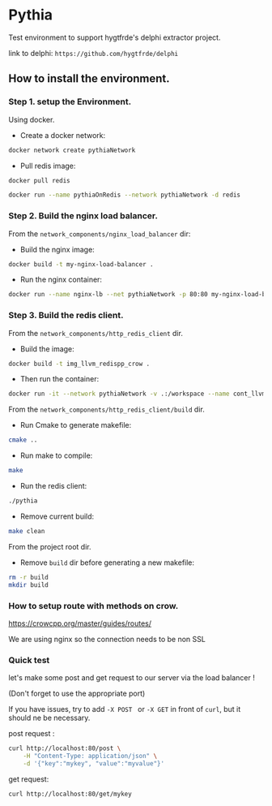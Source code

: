 # Pythia
Test environment to support hygtfrde's delphi extractor project.

link to delphi: ``https://github.com/hygtfrde/delphi``


## How to install the environment.

### Step 1. setup the Environment.
Using docker.

- Create a docker network:
```bash
docker network create pythiaNetwork
```

- Pull redis image: 
```bash
docker pull redis
```

```bash
docker run --name pythiaOnRedis --network pythiaNetwork -d redis
```

### Step 2. Build the nginx load balancer.

From the ``network_components/nginx_load_balancer`` dir:

- Build the nginx image:
```bash
docker build -t my-nginx-load-balancer .
```

- Run the nginx container:
```bash
docker run --name nginx-lb --net pythiaNetwork -p 80:80 my-nginx-load-balancer
```

### Step 3. Build the redis client.


From the ``network_components/http_redis_client`` dir.
- Build the image:
```bash
docker build -t img_llvm_redispp_crow .
```

- Then run the container:
```bash
docker run -it --network pythiaNetwork -v .:/workspace --name cont_llvm_redispp_crow img_llvm_redispp_crow /bin/bash
```


From the ``network_components/http_redis_client/build`` dir.

- Run Cmake to generate makefile:
``` bash
cmake ..
```

- Run make to compile:
```bash
make
```

- Run the redis client:
```bash
./pythia
```

- Remove current build:
```bash
make clean
```

From the project root dir.
- Remove ``build`` dir before generating a new makefile:
```bash
rm -r build
mkdir build
```


### How to setup route with methods on crow.

https://crowcpp.org/master/guides/routes/

We are using nginx so the connection needs to be non SSL



### Quick test 

let's make some post and get request to our server via the load balancer !

(Don't forget to use the appropriate port)

If you have issues, try to add ``-X POST `` or ``-X GET`` in front of ``curl``, but it should ne be necessary. 

post request :

```sh
curl http://localhost:80/post \
    -H "Content-Type: application/json" \
    -d '{"key":"mykey", "value":"myvalue"}'
```

get request:
```sh
curl http://localhost:80/get/mykey
```